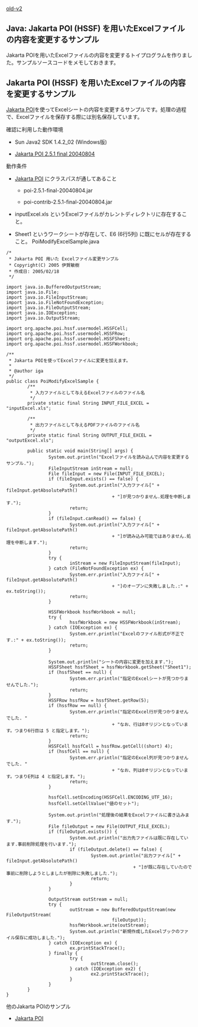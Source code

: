 [old-v2](ig050218-orig.html)

## Java: Jakarta POI (HSSF) を用いたExcelファイルの内容を変更するサンプル

Jakarta POIを用いたExcelファイルの内容を変更するトイプログラムを作りました。サンプルソースコードをメモしておきます。

## Jakarta POI (HSSF) を用いたExcelファイルの内容を変更するサンプル

[Jakarta POI](http://www.igapyon.jp/igapyon/diary/keyword/jakartapoi.html)を使ってExcelシートの内容を変更するサンプルです。処理の過程で、Excelファイルを保存する際には別名保存しています。

確認に利用した動作環境

* Sun Java2 SDK 1.4.2_02 (Windows版)
  
* [Jakarta POI 2.5.1 final 20040804](http://www.meisei-u.ac.jp/mirror/apache/dist/jakarta/poi/)

動作条件

* [Jakarta POI](http://www.igapyon.jp/igapyon/diary/keyword/jakartapoi.html) にクラスパスが通してあること
  
  * poi-2.5.1-final-20040804.jar 
    
  * poi-contrib-2.5.1-final-20040804.jar
  

  
* inputExcel.xls というExcelファイルがカレントディレクトリに存在すること。
  
* Sheet1 というワークシートが存在して、E6 (6行5列) に既にセルが存在すること。
PoiModifyExcelSample.java
      
```
/*
 * Jakarta POI 用いた Excelファイル変更サンプル
 * Copyright(C) 2005 伊賀敏樹
 * 作成日: 2005/02/18
 */

import java.io.BufferedOutputStream;
import java.io.File;
import java.io.FileInputStream;
import java.io.FileNotFoundException;
import java.io.FileOutputStream;
import java.io.IOException;
import java.io.OutputStream;

import org.apache.poi.hssf.usermodel.HSSFCell;
import org.apache.poi.hssf.usermodel.HSSFRow;
import org.apache.poi.hssf.usermodel.HSSFSheet;
import org.apache.poi.hssf.usermodel.HSSFWorkbook;

/**
 * Jakarta POIを使ってExcelファイルに変更を加えます。
 * 
 * @author iga
 */
public class PoiModifyExcelSample {
        /**
         * 入力ファイルとして与えるExcelファイルのファイル名
         */
        private static final String INPUT_FILE_EXCEL = "inputExcel.xls";

        /**
         * 出力ファイルとして与えるPDFファイルのファイル名
         */
        private static final String OUTPUT_FILE_EXCEL = "outputExcel.xls";

        public static void main(String[] args) {
                System.out.println("Excelファイルを読み込んで内容を変更するサンプル.");
                FileInputStream inStream = null;
                File fileInput = new File(INPUT_FILE_EXCEL);
                if (fileInput.exists() == false) {
                        System.out.println("入力ファイル[" + fileInput.getAbsolutePath()
                                        + "]が見つかりません.処理を中断します.");
                        return;
                }
                if (fileInput.canRead() == false) {
                        System.out.println("入力ファイル[" + fileInput.getAbsolutePath()
                                        + "]が読み込み可能ではありません.処理を中断します.");
                        return;
                }
                try {
                        inStream = new FileInputStream(fileInput);
                } catch (FileNotFoundException ex) {
                        System.err.println("入力ファイル[" + fileInput.getAbsolutePath()
                                        + "]のオープンに失敗しました.:" + ex.toString());
                        return;
                }

                HSSFWorkbook hssfWorkbook = null;
                try {
                        hssfWorkbook = new HSSFWorkbook(inStream);
                } catch (IOException ex) {
                        System.err.println("Excelのファイル形式が不正です.:" + ex.toString());
                        return;
                }

                System.out.println("シートの内容に変更を加えます.");
                HSSFSheet hssfSheet = hssfWorkbook.getSheet("Sheet1");
                if (hssfSheet == null) {
                        System.err.println("指定のExcelシートが見つかりませんでした.");
                        return;
                }
                HSSFRow hssfRow = hssfSheet.getRow(5);
                if (hssfRow == null) {
                        System.err.println("指定のExcel行が見つかりませんでした. "
                                        + "なお、行は0オリジンとなっています。つまり6行目は 5 と指定します。");
                        return;
                }
                HSSFCell hssfCell = hssfRow.getCell((short) 4);
                if (hssfCell == null) {
                        System.err.println("指定のExcel列が見つかりませんでした. "
                                        + "なお、列は0オリジンとなっています。つまりE列は 4 と指定します。");
                        return;
                }

                hssfCell.setEncoding(HSSFCell.ENCODING_UTF_16);
                hssfCell.setCellValue("値のセット");

                System.out.println("処理後の結果をExcelファイルに書き込みます.");
                File fileOutput = new File(OUTPUT_FILE_EXCEL);
                if (fileOutput.exists()) {
                        System.out.println("出力先ファイルは既に存在しています.事前削除処理を行います.");
                        if (fileOutput.delete() == false) {
                                System.out.println("出力ファイル[" + fileInput.getAbsolutePath()
                                                + "]が既に存在していたので事前に削除しようとしましたが削除に失敗しました.");
                                return;
                        }
                }

                OutputStream outStream = null;
                try {
                        outStream = new BufferedOutputStream(new FileOutputStream(
                                        fileOutput));
                        hssfWorkbook.write(outStream);
                        System.out.println("新規作成したExcelブックのファイル保存に成功しました.");
                } catch (IOException ex) {
                        ex.printStackTrace();
                } finally {
                        try {
                                outStream.close();
                        } catch (IOException ex2) {
                                ex2.printStackTrace();
                        }
                }
        }
}
```

      
他のJakarta POIのサンプル

* [Jakarta POI](http://www.igapyon.jp/igapyon/diary/keyword/jakartapoi.html)